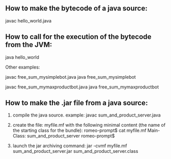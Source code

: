 ## How to make the bytecode of a java source:

javac hello_world.java

## How to call for the execution of the bytecode from the JVM:

java hello_world

Other examples:

javac free_sum_mysimplebot.java
java free_sum_mysimplebot

javac free_sum_mymaxproductbot.java
java free_sum_mymaxproductbot

## How to make the .jar file from a java source:

1. compile the java source.
   example:
      javac sum_and_product_server.java 

2. create the file:
      myfile.mf
   with the following minimal content (the name of the starting class for the bundle):
romeo-prompt$ cat myfile.mf
Main-Class: sum_and_product_server
romeo-prompt$

3. launch the jar archiving command:
      jar -cvmf myfile.mf sum_and_product_server.jar sum_and_product_server.class 

